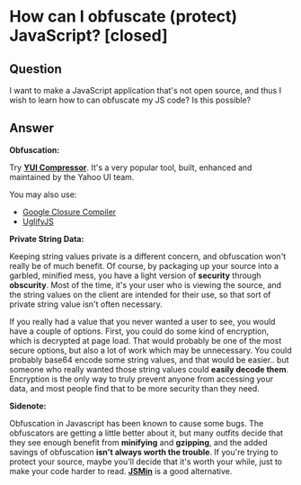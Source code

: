 
# How can I obfuscate (protect) JavaScript? [closed]

## Question
        
I want to make a JavaScript application that's not open source, and thus I wish to learn how to can obfuscate my JS code? Is this possible?

## Answer
        
**Obfuscation:**

Try [**YUI Compressor**](http://yuilibrary.com/). It's a very popular tool, built, enhanced and maintained by the Yahoo UI team.

You may also use:

*   [Google Closure Compiler](http://closure-compiler.appspot.com/home)
*   [UglifyJS](http://marijnhaverbeke.nl/uglifyjs)

**Private String Data:**

Keeping string values private is a different concern, and obfuscation won't really be of much benefit. Of course, by packaging up your source into a garbled, minified mess, you have a light version of **security** through **obscurity**. Most of the time, it's your user who is viewing the source, and the string values on the client are intended for their use, so that sort of private string value isn't often necessary.

If you really had a value that you never wanted a user to see, you would have a couple of options. First, you could do some kind of encryption, which is decrypted at page load. That would probably be one of the most secure options, but also a lot of work which may be unnecessary. You could probably base64 encode some string values, and that would be easier.. but someone who really wanted those string values could **easily decode them**. Encryption is the only way to truly prevent anyone from accessing your data, and most people find that to be more security than they need.

**Sidenote:**

Obfuscation in Javascript has been known to cause some bugs. The obfuscators are getting a little better about it, but many outfits decide that they see enough benefit from **minifying** and **gzipping**, and the added savings of obfuscation **isn't always worth the trouble**. If you're trying to protect your source, maybe you'll decide that it's worth your while, just to make your code harder to read. [**JSMin**](http://www.crockford.com/javascript/jsmin.html) is a good alternative.
